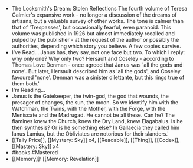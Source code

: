- The Locksmith's Dream: Stolen Reflections
  The fourth volume of Teresa Galmier's expansive work - no longer a discussion of the dreams of artisans, but a valuable survey of other works. The tone is calmer than that of 'Trespasses', but occasionally fearful, even paranoid. This volume was published in 1926 but almost immediately recalled and pulped by the publisher - at the request of the author or possibly the authorities, depending which story you believe. A few copies survive.
- I've Read...
  Janus has, they say, not one face but two. To which I reply: why only one? Why only two? Hersault and Coseley - according to Thomas Love Denman - once agreed that Janus was 'all the gods and none'. But later, Hersault described him as 'all the gods', and Coseley favoured 'none'. Denman was a sinister dilettante, but this rings true of them both.'
- I'm Reading...
- Janus is the Gatekeeper, the twin-god, the god that wounds, the presager of changes, the sun, the moon. So we identify him with the Watchman, the Twins, with the Mother, with the Forge, with the Meniscate and the Madrugad. He cannot be all these. Can he? The flamines knew the Church, knew the Dry Land, knew Elagabalus. Is he then synthesis? Or is he something else? In Gallaecia they called him Ianus Lamius, but the Obliviates are notorious for their slanders.'
- [[Tally Price]], [[Mystery: Sky]] x4, [[Readable]], [[Thing]], [[Codex]], [[Mastery: Sky]] x4
- #books #Mastered
- [[Memory]]: [[Memory: Revelation]]